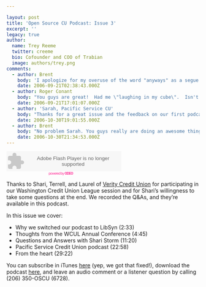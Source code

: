 ```yaml
---

layout: post
title: 'Open Source CU Podcast: Issue 3'
excerpt: ''
legacy: true
author:
  name: Trey Reeme
  twitter: creeme
  bio: Cofounder and COO of Trabian
  image: authors/trey.png
comments:
  - author: Brent
    body: 'I apologize for my overuse of the word "anyways" as a segue.'
    date: 2006-09-21T02:38:43.000Z
  - author: Roger Conant
    body: "You guys are great!  Had me \"laughing in my cube\".  Isn't it fun being pioneers?  Now pull those arrows out of your backside and get back to innovating!"
    date: 2006-09-21T17:01:07.000Z
  - author: 'Sarah, Pacific Service CU'
    body: "Thanks for a great issue and the feedback on our first podcast!  We're moving forward with incorporating this type of feedback in our upcoming episodes.  Keep us on your radar.  Until next issue..."
    date: 2006-10-30T19:01:55.000Z
  - author: Brent
    body: "No problem Sarah. You guys really are doing an awesome thing by taking the leap into on-demand content. Hopefully other shops will follow your lead. I'm looking forward to the next episode."
    date: 2006-10-30T21:34:53.000Z
---
```


<embed src="http://www.odeo.com/flash/audio_player_standard_gray.swf" quality="high" width="300" height="52" name="audio_player_standard_gray" align="middle" allowScriptAccess="always" wmode="transparent"  type="application/x-shockwave-flash" flashvars="audio_id=1935995&#38;audio_duration=1868.22&#38;valid_sample_rate=true&#38;external_url=http://media.libsyn.com/media/opensourcecu/Open_Source_CU-Credit_Union_Podcast-03.mp3" pluginspage="http://www.macromedia.com/go/getflashplayer" /></embed><br /><a style="font-size: 9px; padding-left: 110px; color: #f39; letter-spacing: -1px; text-decoration: none" href="http://odeo.com/audio/1935995/view">powered by <strong><span class="caps">ODEO</span></strong></a>
<p>Thanks to Shari, Terrell, and Laurel of <a href="http://veritycu.blogspot.com/">Verity Credit Union</a> for participating in our Washington Credit Union League session and for Shari&#8217;s willingness to take some questions at the end.  We recorded the Q&#38;As, and they&#8217;re available in this podcast.</p>
<p>In this issue we cover:</p>
<ul>
<li>Why we switched our podcast to LibSyn (2:33)</li>
<li>Thoughts from the <span class="caps">WCUL</span> Annual Conference (4:45)</li>
<li>Questions and Answers with Shari Storm (11:20)</li>
<li>Pacific Service Credit Union podcast (22:58)</li>
<li>From the heart (29:22)</li>
</ul>
<p>You can subscribe in iTunes <a href="http://phobos.apple.com/WebObjects/MZStore.woa/wa/viewPodcast?id=192789928">here</a> (yep, we got that fixed!), download the podcast <a href="http://media.libsyn.com/media/opensourcecu/Open_Source_CU-Credit_Union_Podcast-03.mp3">here</a>, and leave an audio comment or a listener question by calling (206) 350-OSCU (6728).</p>